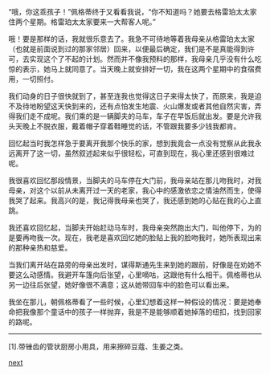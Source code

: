 
“哦，你这乖孩子！”佩格蒂终于又看看我说，“你不知道吗？她要去格雷珀太太家住两个星期。格雷珀太太家要来一大帮客人呢。”

哦！要是那样的话，我就很乐意去了。我急不可待地等着我母亲从格雷珀太太家（也就是前面说到过的那家邻居）回来，以便最后确定，我们是不是真能得到许可，去实现这个了不起的计划。然而并不像我预料的那样，我母亲几乎没有什么吃惊的表示，她马上就同意了。当天晚上就安排好一切，我在这两个星期中的食宿费用，一切照付。

我们动身的日子很快就到了，甚至连我也觉得这日子来得太快了，而原来，我是迫不及待地盼望这天快到来的，还有点怕发生地震、火山爆发或者其他自然灾害，弄得我们走不成呢。我们乘的是一辆脚夫的马车，车子在早饭后就出发。要是允许我头天晚上不脱衣服，戴着帽子穿着鞋睡觉的话，不管跟我要多少钱我都肯。

回忆起当时我怎样急于要离开我那个快乐的家，想到我竟会一点没有觉察从此我永远离开了这一切，虽然叙述起来似乎很轻松，可直到现在，我心里还感到很难过呢。

我很喜欢回忆那段情景，当脚夫的马车停在大门前，我母亲站在那儿吻我时，对我母亲，对这个以前从未离开过一天的老家，我心中的感激依恋之情油然而生，使得我哭了起来。我高兴的是，我记得我母亲也哭了，我还感到她的心贴在我的心上直跳。

我还喜欢回忆起，当脚夫开始赶动马车时，我母亲突然跑出大门，叫他停下，为的是要再吻我一次。现在，我老是喜欢回忆她的脸贴上我的脸吻我时，她所表现出来的那种亲热和慈爱。

当我们离开站在路旁的母亲出发时，谋得斯通先生来到她的跟前，好像是在劝她不要这么动感情。我避开车篷向后张望，心里嘀咕，这跟他有什么相干。佩格蒂也从另一边往后张望，她好像很不满意；这从她带回车中的脸色可以看出来。

我坐在那儿，朝佩格蒂看了一些时候，心里幻想着这样一种假设的情况：要是她奉命把我像那个童话中的孩子一样抛弃，我是不是能够顺着她掉落的纽扣，找到回家的路呢。

* * *

[1].带锉齿的管状厨房小用具，用来擦碎豆蔻、生姜之类。

[next](page36.md)